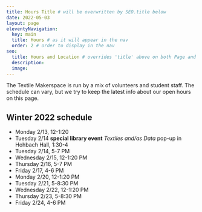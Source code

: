 ```yaml
---
title: Hours Title # will be overwritten by SEO.title below
date: 2022-05-03
layout: page
eleventyNavigation:
  key: main
  title: Hours # as it will appear in the nav
  order: 2 # order to display in the nav
seo:
  title: Hours and Location # overrides 'title' above on both Page and META
  description:
  image:
---
```


The Textile Makerspace is run by a mix of volunteers and student staff. The schedule can vary, but we try to keep the latest info about our open hours on this page.

## Winter 2022 schedule

- Monday 2/13, 12-1:20
- Tuesday 2/14 **special library event** *Textiles and/as Data* pop-up in Hohbach Hall, 1:30-4
- Tuesday 2/14, 5-7 PM
- Wednesday 2/15, 12-1:20 PM
- Thursday 2/16, 5-7 PM
- Friday 2/17, 4-6 PM
- Monday 2/20, 12-1:20 PM
- Tuesday 2/21, 5-8:30 PM 
- Wednesday 2/22, 12-1:20 PM
- Thursday 2/23, 5-8:30 PM
- Friday 2/24, 4-6 PM
